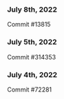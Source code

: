 ### July 8th, 2022

Commit #13815

### July 5th, 2022

Commit #314353


### July 4th, 2022

Commit #72281
